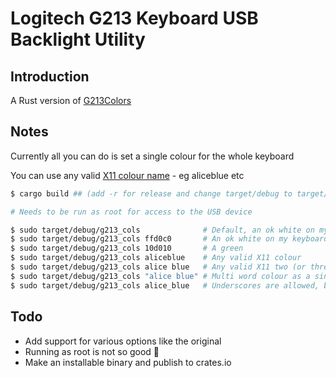 # Logitech G213 Keyboard USB Backlight Utility

## Introduction

A Rust version of [G213Colors](https://github.com/SebiTimeWaster/G213Colors)

## Notes

Currently all you can do is set a single colour for the whole keyboard

You can use any valid [X11 colour name](https://en.wikipedia.org/wiki/X11_color_names) - eg aliceblue etc

```sh
$ cargo build ## (add -r for release and change target/debug to target/release below)

# Needs to be run as root for access to the USB device

$ sudo target/debug/g213_cols              # Default, an ok white on my keyboard
$ sudo target/debug/g213_cols ffd0c0       # An ok white on my keyboard
$ sudo target/debug/g213_cols 10d010       # A green
$ sudo target/debug/g213_cols aliceblue    # Any valid X11 colour
$ sudo target/debug/g213_cols alice blue   # Any valid X11 two (or three) word colour
$ sudo target/debug/g213_cols "alice blue" # Multi word colour as a single argument
$ sudo target/debug/g213_cols alice_blue   # Underscores are allowed, become spaces

```

## Todo

- Add support for various options like the original
- Running as root is not so good 🤕
- Make an installable binary and publish to crates.io
